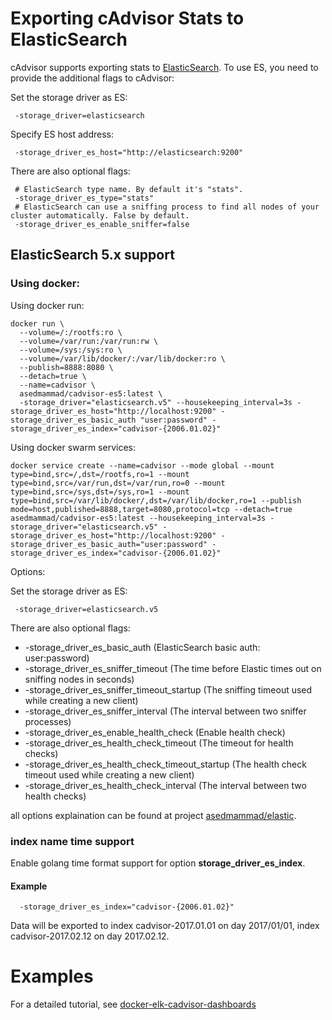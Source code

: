 # Exporting cAdvisor Stats to ElasticSearch

cAdvisor supports exporting stats to [ElasticSearch](https://www.elastic.co/). To use ES, you need to provide the additional flags to cAdvisor:

Set the storage driver as ES:

```
 -storage_driver=elasticsearch
```

Specify ES host address:

```
 -storage_driver_es_host="http://elasticsearch:9200"
```

There are also optional flags:

```
 # ElasticSearch type name. By default it's "stats".
 -storage_driver_es_type="stats"
 # ElasticSearch can use a sniffing process to find all nodes of your cluster automatically. False by default.
 -storage_driver_es_enable_sniffer=false
```

## ElasticSearch 5.x support

### Using docker:
Using docker run:

```
docker run \
  --volume=/:/rootfs:ro \
  --volume=/var/run:/var/run:rw \
  --volume=/sys:/sys:ro \
  --volume=/var/lib/docker/:/var/lib/docker:ro \
  --publish=8888:8080 \
  --detach=true \
  --name=cadvisor \
  asedmammad/cadvisor-es5:latest \
  -storage_driver="elasticsearch.v5" --housekeeping_interval=3s -storage_driver_es_host="http://localhost:9200" -storage_driver_es_basic_auth "user:password" -storage_driver_es_index="cadvisor-{2006.01.02}"
```

Using docker swarm services:

```
docker service create --name=cadvisor --mode global --mount type=bind,src=/,dst=/rootfs,ro=1 --mount type=bind,src=/var/run,dst=/var/run,ro=0 --mount type=bind,src=/sys,dst=/sys,ro=1 --mount type=bind,src=/var/lib/docker/,dst=/var/lib/docker,ro=1 --publish mode=host,published=8888,target=8080,protocol=tcp --detach=true asedmammad/cadvisor-es5:latest --housekeeping_interval=3s -storage_driver="elasticsearch.v5" -storage_driver_es_host="http://localhost:9200" -storage_driver_es_basic_auth="user:password" -storage_driver_es_index="cadvisor-{2006.01.02}"
```

Options:

Set the storage driver as ES:

```
 -storage_driver=elasticsearch.v5
```
There are also optional flags:

* -storage_driver_es_basic_auth (ElasticSearch basic auth: user:password)
* -storage_driver_es_sniffer_timeout (The time before Elastic times out on sniffing nodes in seconds)
* -storage_driver_es_sniffer_timeout_startup (The sniffing timeout used while creating a new client)
* -storage_driver_es_sniffer_interval (The interval between two sniffer processes)
* -storage_driver_es_enable_health_check (Enable health check)
* -storage_driver_es_health_check_timeout (The timeout for health checks)
* -storage_driver_es_health_check_timeout_startup (The health check timeout used while creating a new client)
* -storage_driver_es_health_check_interval (The interval between two health checks)

all options explaination can be found at  project [asedmammad/elastic](https://github.com/asedmammad/elastic/wiki).

### index name time support
Enable golang time format support for option **storage_driver_es_index**.

#### Example
```
  -storage_driver_es_index="cadvisor-{2006.01.02}"
```
Data will be exported to index cadvisor-2017.01.01 on day 2017/01/01, index cadvisor-2017.02.12 on day 2017.02.12.


# Examples

For a detailed tutorial, see [docker-elk-cadvisor-dashboards](https://github.com/gregbkr/docker-elk-cadvisor-dashboards)
